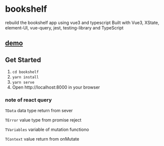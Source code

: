 # bookshelf
rebuild the bookshelf app using vue3 and typescript
Built with Vue3, XState, element-UI, vue-query, jest, testing-library and TypeScript

## [demo](https://bookshelf.pages.dev)

## Get Started

1. `cd bookshelf`
1. `yarn install`
1. `yarn serve`
1. Open http://localhost:8000 in your browser

### note of react query
`TData` data type return from sever

`TError` value type from promise reject

`TVariables` variable of mutation functiono

`TContext` value return from onMutate






